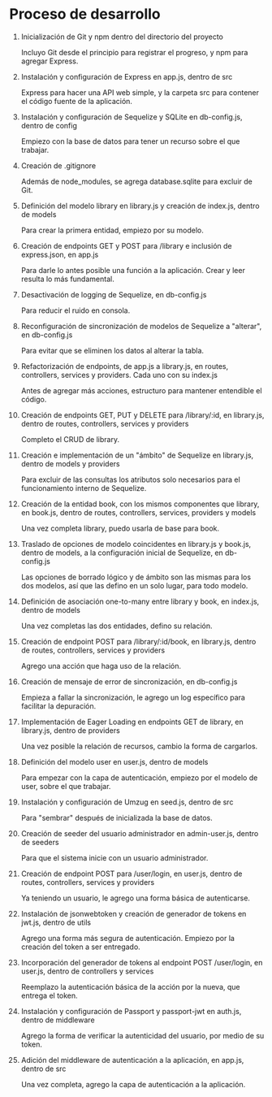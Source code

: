 # Proceso de desarrollo

1. Inicialización de Git y npm dentro del directorio del proyecto

    Incluyo Git desde el principio para registrar el progreso, y npm para agregar Express.

2. Instalación y configuración de Express en app.js, dentro de src

    Express para hacer una API web simple, y la carpeta src para contener el código fuente de la aplicación.

3. Instalación y configuración de Sequelize y SQLite en db-config.js, dentro de config

    Empiezo con la base de datos para tener un recurso sobre el que trabajar.

4. Creación de .gitignore

    Además de node_modules, se agrega database.sqlite para excluir de Git. 

5. Definición del modelo library en library.js y creación de index.js, dentro de models

    Para crear la primera entidad, empiezo por su modelo.

6. Creación de endpoints GET y POST para /library e inclusión de express.json, en app.js

    Para darle lo antes posible una función a la aplicación. Crear y leer resulta lo más fundamental.

7. Desactivación de logging de Sequelize, en db-config.js

    Para reducir el ruido en consola.

8. Reconfiguración de sincronización de modelos de Sequelize a "alterar", en db-config.js

    Para evitar que se eliminen los datos al alterar la tabla.

9. Refactorización de endpoints, de app.js a library.js, en routes, controllers, services y providers. Cada uno con su index.js

    Antes de agregar más acciones, estructuro para mantener entendible el código.

10. Creación de endpoints GET, PUT y DELETE para /library/:id, en library.js, dentro de routes, controllers, services y providers

    Completo el CRUD de library.

11. Creación e implementación de un "ámbito" de Sequelize en library.js, dentro de models y providers

    Para excluir de las consultas los atributos solo necesarios para el funcionamiento interno de Sequelize.

12. Creación de la entidad book, con los mismos componentes que library, en book.js, dentro de routes, controllers, services, providers y models

    Una vez completa library, puedo usarla de base para book.

13. Traslado de opciones de modelo coincidentes en library.js y book.js, dentro de models, a la configuración inicial de Sequelize, en db-config.js

    Las opciones de borrado lógico y de ámbito son las mismas para los dos modelos, así que las defino en un solo lugar, para todo modelo.

14. Definición de asociación one-to-many entre library y book, en index.js, dentro de models

    Una vez completas las dos entidades, defino su relación.

15. Creación de endpoint POST para /library/:id/book, en library.js, dentro de routes, controllers, services y providers

    Agrego una acción que haga uso de la relación.

16. Creación de mensaje de error de sincronización, en db-config.js

    Empieza a fallar la sincronización, le agrego un log específico para facilitar la depuración.

17. Implementación de Eager Loading en endpoints GET de library, en library.js, dentro de providers

    Una vez posible la relación de recursos, cambio la forma de cargarlos.

18. Definición del modelo user en user.js, dentro de models

    Para empezar con la capa de autenticación, empiezo por el modelo de user, sobre el que trabajar.

19. Instalación y configuración de Umzug en seed.js, dentro de src

    Para "sembrar" después de inicializada la base de datos.

20. Creación de seeder del usuario administrador en admin-user.js, dentro de seeders

    Para que el sistema inicie con un usuario administrador.

21. Creación de endpoint POST para /user/login, en user.js, dentro de routes, controllers, services y providers

    Ya teniendo un usuario, le agrego una forma básica de autenticarse.

22. Instalación de jsonwebtoken y creación de generador de tokens en jwt.js, dentro de utils

    Agrego una forma más segura de autenticación. Empiezo por la creación del token a ser entregado.

23. Incorporación del generador de tokens al endpoint POST /user/login, en user.js, dentro de controllers y services
    
    Reemplazo la autenticación básica de la acción por la nueva, que entrega el token.

24. Instalación y configuración de Passport y passport-jwt en auth.js, dentro de middleware

    Agrego la forma de verificar la autenticidad del usuario, por medio de su token.

25. Adición del middleware de autenticación a la aplicación, en app.js, dentro de src

    Una vez completa, agrego la capa de autenticación a la aplicación.